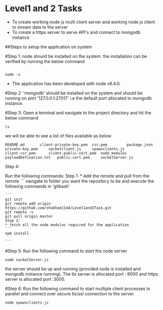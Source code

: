 # Level1 and 2 Tasks
* To create working node js multi client server and working node js client to stream data to the server
* To create a https server to serve API's and connect to mongodb instance

##Steps to setup the application on system

#Step 1: node should be installed on the system.
       the installation can be verified by running the below command
```

node -v

```
* The application has been developed with node v6.4.0.       

#Step 2: 'mongodb' should be installed on the system and should be running on port '127.0.0.1:27017' i.e the default port allocated to mongodb instance.

#Step 3: Open a terminal and navigate to the project directory and hit the below command

```
ls

```
we will be able to see a list of files available as below

```
README.md		client-private-key.pem	csr.pem			package.json		private-key.pem		socketClient.js		spawnclients.js
client-csr.pem		client-public-cert.pem	node_modules		payloadDefination.txt	public-cert.pem		socketServer.js		

```


Step 4: 

Run the following commands:
   Step 1:
	* Add the remote and pull from the remote
	```
	navigate to folder you want the repository to be and execute the following commands in 'gitbash'

	```
	git init
	git remote add origin https://github.com/shubham1144/Level1and2Task.git
	git remote -v
	git pull origin master
	Step 2:
    * fetch all the node modules required for the application
	```
	npm install

	```
#Step 5: Run the following command to start the node server 

```
node socketServer.js

```
the server should be up and running (provided node is installed and mongodb instance running).
The tls server is allocated port : 8000 and https server is allocated port :3000.

#Step 6: Run the following command to start multiple client processes in parallel and connect over secure tls/ssl connection to the server.

```
node spawnclients.js

```
